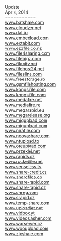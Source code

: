 Update<br>
Apr 4, 2014<br>
===========<br>
www.batshare.com<br>
www.cloudzer.net<br>
www.daj.to<br>
www.embedload.com<br>
www.extabit.com<br>
www.ezzfile.co.nz<br>
www.file4sharing.com<br>
www.filebigz.com<br>
www.filecity.net<br>
www.filehost24.net<br>
www.filesline.com<br>
www.freestorage.ro<br>
www.gsmfilehosting.com<br>
www.kongsifile.com<br>
www.kongsifile.com<br>
www.medafire.net<br>
www.mediafire.re<br>
www.megarapid.eu<br>
www.megarelease.org<br>
www.migupload.com<br>
www.migupload.com<br>
www.nirafile.com<br>
www.noovashare.com<br>
www.ntupload.to<br>
www.oteupload.com<br>
www.przeklej.net<br>
www.rapids.cz<br>
www.rocketfile.net<br>
www.senseless.tv<br>
www.share-credit.cz<br>
www.sharefiles.co<br>
www.share-rapid.com<br>
www.share-rapid.cz<br>
www.shrng.com<br>
www.srapid.cz<br>
www.temp-share.com<br>
www.uploadjet.net<br>
www.vidbox.yt<br>
www.videoslasher.com<br>
www.warserver.cz<br>
www.wooupload.com<br>
www.zixshare.com

